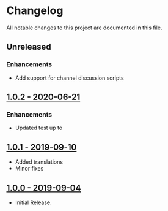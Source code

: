 # Changelog

All notable changes to this project are documented in this file.

## Unreleased

### Enhancements

- Add support for channel discussion scripts

## [1.0.2 - 2020-06-21](https://github.com/manzoorwanijk/wptelegram-comments/releases/tag/v1.0.2)

### Enhancements

- Updated test up to

## [1.0.1 - 2019-09-10](https://github.com/manzoorwanijk/wptelegram-comments/releases/tag/v1.0.1)

- Added translations
- Minor fixes

## [1.0.0 - 2019-09-04](https://github.com/manzoorwanijk/wptelegram-comments/releases/tag/v1.0.0)

- Initial Release.

